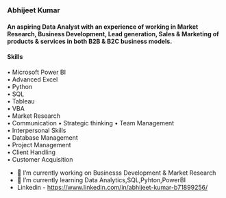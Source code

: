 ### Abhijeet Kumar 
#### An aspiring Data Analyst with an experience of working in Market Research, Business Development, Lead generation, Sales & Marketing of products & services in both B2B & B2C business models.
#### Skills 
•	Microsoft Power BI    
•	Advanced Excel         
•	Python         
•	SQL           
•	Tableau                   
•	VBA          
•	Market Research        
•	Communication 
•	Strategic thinking
•	Team Management                
•	Interpersonal Skills                      
•	Database Management                          
•	Project Management                           
•	Client Handling                                 
•	Customer Acquisition                          

- 🔭 I’m currently working on Businesss Development & Market Research
- 🌱 I’m currently learning Data Analytics,SQL,Pyhton,PowerBI          
-  Linkedin - https://www.linkedin.com/in/abhijeet-kumar-b71899256/
